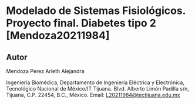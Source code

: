 # Modelado de Sistemas Fisiológicos. Proyecto final. Diabetes tipo 2 [Mendoza20211984]

## Autor
Mendoza Perez Arleth Alejandra 

Ingeniería Biomédica, Departamento de Ingeniería Eléctrica y Electrónica, Tecnológico Nacional de México/IT Tijuana. Blvd. Alberto Limón Padilla s/n, Tijuana, C.P. 22454, B.C., México. Email: L20211984@tectijuana.edu.mx
